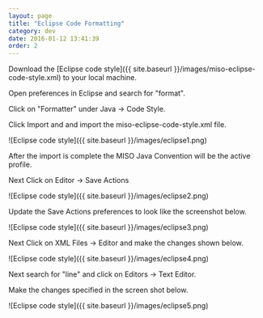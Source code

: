 ```yaml
---
layout: page
title: "Eclipse Code Formatting"
category: dev
date: 2016-01-12 13:41:39
order: 2
---
```




Download the [Eclipse code style]({{ site.baseurl }}/images/miso-eclipse-code-style.xml) to your local machine.

Open preferences in Eclipse and search for "format".

Click on "Formatter" under Java -> Code Style.

Click Import and and import the miso-eclipse-code-style.xml file.

![Eclipse code style]({{ site.baseurl }}/images/eclipse1.png)

After the import is complete the MISO Java Convention will be the active profile.

Next Click on Editor -> Save Actions

![Eclipse code style]({{ site.baseurl }}/images/eclipse2.png)

<span>Update the Save Actions preferences to look like the screenshot below.

![Eclipse code style]({{ site.baseurl }}/images/eclipse3.png)

Next Click on XML Files -> Editor and make the changes shown below.

![Eclipse code style]({{ site.baseurl }}/images/eclipse4.png)

Next search for "line" and click on Editors -> Text Editor.

Make the changes specified in the screen shot below.

![Eclipse code style]({{ site.baseurl }}/images/eclipse5.png)
